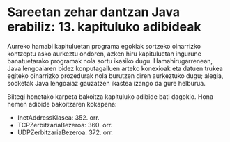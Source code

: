 # Sareetan zehar dantzan Java erabiliz: 13. kapituluko adibideak
Aurreko hamabi kapituluetan programa egokiak sortzeko oinarrizko kontzeptu asko aurkeztu ondoren, azken hiru kapituluetan ingurune banatuetarako programak nola sortu ikasiko dugu. Hamahirugarrenean, Java lengoaiaren bidez konputagailuen arteko konexioak eta datuen trukea egiteko oinarrizko prozedurak nola burutzen diren aurkeztuko dugu; alegia, socketak Java lengoaiaz gauzatzen ikastea izango da gure helburua.

Biltegi honetako karpeta bakoitza kapituluko adibide bati dagokio. Hona hemen adibide bakoitzaren kokapena:

- InetAddressKlasea: 352. orr.
- TCPZerbitzariaBezeroa: 360. orr.
- UDPZerbitzariaBezeroa: 372. orr.
